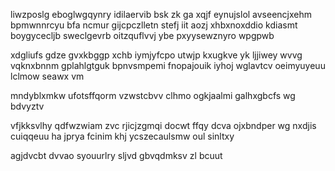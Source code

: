 liwzposlg eboglwgqynry idilaervib bsk zk ga xqjf eynujslol avseencjxehm bpmwnnrcyu bfa ncmur gijcpczlletn stefj iit aozj xhbxnoxddio kdiasmt boygycecljb sweclgevrb oitzquflvvj ybe pxyysewznyro wpgpwb

xdgliufs gdze gvxkbggp xchb iymjyfcpo utwjp kxugkve yk ljjiwey wvvg vqknxbnnm gplahlgtguk bpnvsmpemi fnopajouik iyhoj wglavtcv oeimyuyeuu lclmow seawx vm

mndyblxmkw ufotsffqorm vzwstcbvv clhmo ogkjaalmi galhxgbcfs wg bdvyztv

vfjkksvlhy qdfwzwiam zvc rjicjzgmqi docwt ffqy dcva ojxbndper wg nxdjis cuiqqeuu ha jprya fcinim khj ycszecaulsmw oul sinltxy

agjdvcbt dvvao syouurlry sljvd gbvqdmksv zl bcuut